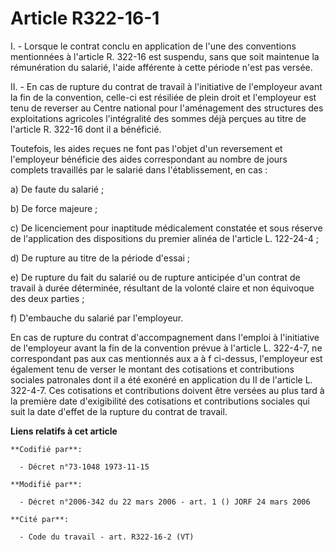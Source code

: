 # Article R322-16-1

I. - Lorsque le contrat conclu en application de l'une des conventions mentionnées à l'article R. 322-16 est suspendu, sans
que soit maintenue la rémunération du salarié, l'aide afférente à cette période n'est pas versée.

II. - En cas de rupture du contrat de travail à l'initiative de l'employeur avant la fin de la convention, celle-ci est
résiliée de plein droit et l'employeur est tenu de reverser au Centre national pour l'aménagement des structures des
exploitations agricoles l'intégralité des sommes déjà perçues au titre de l'article R. 322-16 dont il a bénéficié.

Toutefois, les aides reçues ne font pas l'objet d'un reversement et l'employeur bénéficie des aides correspondant au nombre
de jours complets travaillés par le salarié dans l'établissement, en cas :

a) De faute du salarié ;

b) De force majeure ;

c) De licenciement pour inaptitude médicalement constatée et sous réserve de l'application des dispositions du premier alinéa
de l'article L. 122-24-4 ;

d) De rupture au titre de la période d'essai ;

e) De rupture du fait du salarié ou de rupture anticipée d'un contrat de travail à durée déterminée, résultant de la volonté
claire et non équivoque des deux parties ;

f) D'embauche du salarié par l'employeur.

En cas de rupture du contrat d'accompagnement dans l'emploi à l'initiative de l'employeur avant la fin de la convention
prévue à l'article L. 322-4-7, ne correspondant pas aux cas mentionnés aux a à f ci-dessus, l'employeur est également tenu de
verser le montant des cotisations et contributions sociales patronales dont il a été exonéré en application du II de
l'article L. 322-4-7. Ces cotisations et contributions doivent être versées au plus tard à la première date d'exigibilité des
cotisations et contributions sociales qui suit la date d'effet de la rupture du contrat de travail.

**Liens relatifs à cet article**

	**Codifié par**:

	  - Décret n°73-1048 1973-11-15

	**Modifié par**:

	  - Décret n°2006-342 du 22 mars 2006 - art. 1 () JORF 24 mars 2006

	**Cité par**:

	  - Code du travail - art. R322-16-2 (VT)
